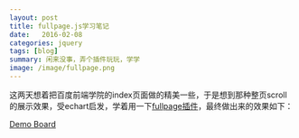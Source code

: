 ```yaml
---
layout: post
title: fullpage.js学习笔记
date:   2016-02-08 
categories: jquery
tags: [blog]  
summary: 闲来没事，弄个插件玩玩，学学
image: /image/fullpage.png
---
```

这两天想着把百度前端学院的index页面做的精美一些，于是想到那种整页scroll的展示效果，受echart启发，学着用一下[fullpage插件](https://github.com/alvarotrigo/fullPage.js)，最终做出来的效果如下：

[Demo Board](http://lydemo.github.io/ife/task0002/index.html#firstPage)

